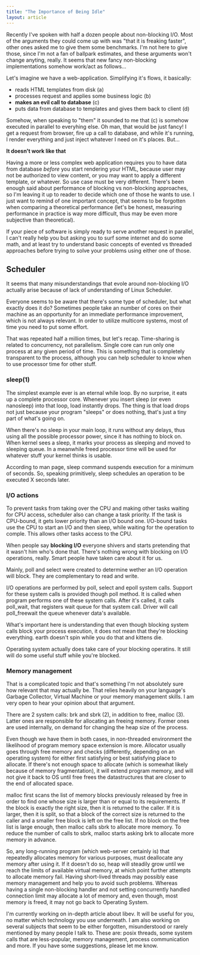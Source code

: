 ```yaml
---
title: "The Importance of Being Idle"
layout: article
---
```


Recently I've spoken with half a dozen people about non-blocking I/O. Most of the arguments they could come up with was "that it is freaking faster", other ones asked me to give them some benchmarks. I'm not here to give those, since I'm not a fan of ballpark estimates, and these arguments won't change anyting, really. It seems that new fancy non-blocking implementations somehow work/act as follows…

Let's imagine we have a web-application. Simplifying it's flows, it basically:

  * reads HTML templates from disk (a)
  * processes request and applies some business logic (b)
  * **makes an evil call to database** (c)
  * puts data from database to templates and gives them back to client (d)

Somehow, when speaking to "them" it sounded to me that (c) is somehow executed in parallel to everyhing else. Oh man, that would be just fancy! I get a request from browser, fire up a call to database, and while it's running, I render everything and just inject whatever I need on it's places. But…

**It doesn't work like that**

Having a more or less complex web application requires you to have data from database *before* you start rendering your HTML, because user may not be authorized to view content, or you may want to apply a different template, or whatever. So use case must be very different. There's been enough said about performance of blocking vs non-blocking approaches, so I'm leaving it up to reader to decide which one of those he wants to use. I just want to remind of one important concept, that seems to be forgotten when comparing a theoretical performance (let's be honest, measuring performance in practice is way more difficult, thus may be even more subjective than theoretical).

If your piece of software is simply ready to serve another request in parallel, I can't really help you but asking you to surf some internet and do some math, and at least try to understand basic concepts of evented vs threaded approaches before trying to solve your problems using either one of those.

## Scheduler

It seems that many misunderstandings that evole around non-blocking I/O actually arise because of lack of understanding of Linux Scheduler.

Everyone seems to be aware that there's some type of scheduler, but what exactly does it do? Sometimes people take an number of cores on their machine as an opportunity for an immediate performance improvement, which is not always relevant. In order to utilize multicore systems, most of time you need to put some effort.

That was repeated half a million times, but let's recap. Time-sharing is related to concurrency, not parallelism. Single core can run only one process at any given period of time. This is something that is completely transparent to the process, although you can help scheduler to know when to use processor time for other stuff.

### sleep(1)

The simplest example ever is an eternal while loop. By no surprise, it eats up a complete processor core. Whenever you insert <span class="highlight">sleep</span> (or even <span class="highlight">nanosleep</span>) into that loop, load instantly drops. The thing is that load drops not just because your program "sleeps" or does nothing, that's just a tiny part of what's going on.

When there's no sleep in your main loop, it runs without any delays, thus using all the possible processor power, since it has nothing to block on. When kernel sees a sleep, it marks your process as sleeping and moved to sleeping queue. In a meanwhile freed processor time will be used for whatever stuff your kernel thinks is usable.

According to man page, sleep command suspends execution for a minimum of seconds. So, speaking primitively, sleep schedules an operation to be executed X seconds later.

### I/O actions

To prevent tasks from taking over the CPU and making other tasks waiting for CPU access, scheduler also can change a task priority. If the task is CPU-bound, it gets lower priority than an I/O bound one. I/O-bound tasks use the CPU to start an I/O and then sleep, while waiting for the operation to comple. This allows other tasks access to the CPU.

When people say **blocking I/O** everyone shivers and starts pretending that it wasn't him who's done that. There's nothing wrong with blocking on I/O operations, really. Smart people have taken care about it for us.

Mainly, poll and select were created to determine wether an I/O operation will block. They are complementary to <span class="highlight">read</span> and <span class="highlight">write</span>.

I/O operations are performed by <span class="highlight">poll</span>, <span class="highlight">select</span> and <span class="highlight">epoll</span> system calls. Support for these system calls is provided though <span class="highlight">poll</span> method. It is called when program performs one of these system calls. After it's called, it calls <span class="highlight">poll_wait</span>, that registers wait queue for that system call. Driver will call <span class="highlight">poll_freewait</span>  the queue whenever data's available.

What's important here is understanding that even though blocking system calls block your process execution, it does not mean that they're blocking everything. earth doesn't spin while you do that and kittens die.

Operating system actually does take care of your blocking operatins. It still will do some useful stuff while you're blocked.

### Memory management

That is a complicated topic and that's something I'm not absolutely sure how relevant that may actually be. That relies heavily on your language's Garbage Collector, Virtual Machine or your memory management skills. I am very open to hear your opinion about that argument.

There are 2 system calls: <span class="highlight">brk</span> and <span class="highlight">sbrk</span> (2), in addition to <span class="highlight">free</span>, <span class="highlight">malloc</span> (3). Latter ones are responsible for allocating an freeing memory. Former ones are used internally, on demand for changing the heap size of the process.

Even though we have them in both cases, in non-threaded environment the likelihood of program memory space extension is more. Allocator usually goes through free memory and checks (differently, depending on an operating system) for either first satisfying or best satisfying place to allocate. If there's not enough space to allocate (which is somewhat likely because of memory fragmentation), it will extend program memory, and will not give it back to OS until <span class="highlight">free</span> frees the datastructures that are closer to the end of allocated space.

<span class="highlight">malloc</span> first scans the list of memory blocks previously released by <span class="highlight">free</span> in order to find one whose size is larger than or equal to its requirements. If the block is exactly the right size, then it is returned to the caller. If it is larger, then it is split, so that a block of the correct size is returned to the caller and a smaller free block is left on the free list. If no block on the free list is large enough, then <span class="highlight">malloc</span> calls <span class="highlight">sbrk</span> to allocate more memory. To reduce the number of calls to <span class="highlight">sbrk</span>, malloc starts asking <span class="highlight">brk</span> to allocate more memory in advance.

So, any long-running program (which web-server certainly is) that repeatedly allocates memory for various purposes, must deallocate any memory after using it. If it doesn't do so, heap will steadily grow until we reach the limits of available virtual memory, at which point further attempts to allocate memory fail. Having short-lived threads may possibly ease memory management and help you to avoid such problems. Whereas having a single non-blocking handler and not setting concurrently handled connection limit may allocate a lot of memory and, even though, most memory is freed, it may not go back to Operating System.

I'm currently working on in-depth article about libev. It will be useful for you, no matter which technology you use underneath. I am also working on several subjects that seem to be either forgotten, misunderstood or rarely mentioned by many people I talk to. These are: posix threads, some system calls that are less-popular, memory management, process communication and more. If you have some suggestions, please let me know.

